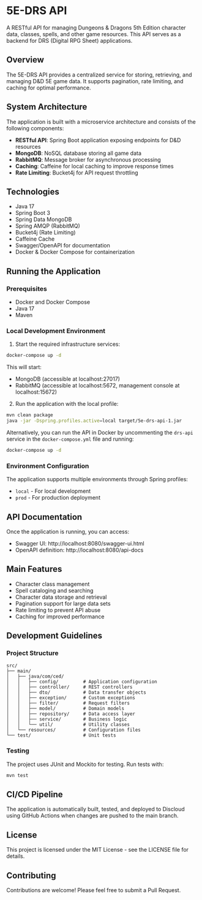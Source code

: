 # 5E-DRS API

A RESTful API for managing Dungeons & Dragons 5th Edition character data, classes, spells, and other game resources. This API serves as a backend for DRS (Digital RPG Sheet) applications.

## Overview

The 5E-DRS API provides a centralized service for storing, retrieving, and managing D&D 5E game data. It supports pagination, rate limiting, and caching for optimal performance.

## System Architecture

The application is built with a microservice architecture and consists of the following components:

- **RESTful API**: Spring Boot application exposing endpoints for D&D resources
- **MongoDB**: NoSQL database storing all game data
- **RabbitMQ**: Message broker for asynchronous processing
- **Caching**: Caffeine for local caching to improve response times
- **Rate Limiting**: Bucket4j for API request throttling

## Technologies

- Java 17
- Spring Boot 3
- Spring Data MongoDB
- Spring AMQP (RabbitMQ)
- Bucket4j (Rate Limiting)
- Caffeine Cache
- Swagger/OpenAPI for documentation
- Docker & Docker Compose for containerization

## Running the Application

### Prerequisites

- Docker and Docker Compose
- Java 17
- Maven

### Local Development Environment

1. Start the required infrastructure services:

```bash
docker-compose up -d
```

This will start:
- MongoDB (accessible at localhost:27017)
- RabbitMQ (accessible at localhost:5672, management console at localhost:15672)

2. Run the application with the local profile:

```bash
mvn clean package
java -jar -Dspring.profiles.active=local target/5e-drs-api-1.jar
```

Alternatively, you can run the API in Docker by uncommenting the `drs-api` service in the `docker-compose.yml` file and running:

```bash
docker-compose up -d
```

### Environment Configuration

The application supports multiple environments through Spring profiles:
- `local` - For local development
- `prod` - For production deployment

## API Documentation

Once the application is running, you can access:
- Swagger UI: http://localhost:8080/swagger-ui.html
- OpenAPI definition: http://localhost:8080/api-docs

## Main Features

- Character class management
- Spell cataloging and searching
- Character data storage and retrieval
- Pagination support for large data sets
- Rate limiting to prevent API abuse
- Caching for improved performance

## Development Guidelines

### Project Structure

```
src/
├── main/
│   ├── java/com/ced/
│   │   ├── config/         # Application configuration
│   │   ├── controller/     # REST controllers
│   │   ├── dto/            # Data transfer objects
│   │   ├── exception/      # Custom exceptions
│   │   ├── filter/         # Request filters
│   │   ├── model/          # Domain models
│   │   ├── repository/     # Data access layer
│   │   ├── service/        # Business logic
│   │   └── util/           # Utility classes
│   └── resources/          # Configuration files
└── test/                   # Unit tests
```

### Testing

The project uses JUnit and Mockito for testing. Run tests with:

```bash
mvn test
```

## CI/CD Pipeline

The application is automatically built, tested, and deployed to Discloud using GitHub Actions when changes are pushed to the main branch.

## License

This project is licensed under the MIT License - see the LICENSE file for details.

## Contributing

Contributions are welcome! Please feel free to submit a Pull Request.